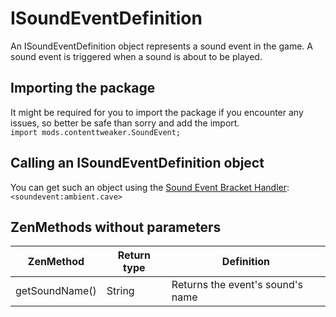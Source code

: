 # ISoundEventDefinition

An ISoundEventDefinition object represents a sound event in the game. A sound event is triggered when a sound is about to be played.

## Importing the package
It might be required for you to import the package if you encounter any issues, so better be safe than sorry and add the import.  
`import mods.contenttweaker.SoundEvent;` 

## Calling an ISoundEventDefinition object
You can get such an object using the [Sound Event Bracket Handler](/Mods/ContentTweaker/Vanilla/Brackets/Bracket_Sound_Event/):  
`<soundevent:ambient.cave>`

## ZenMethods without parameters
|ZenMethod      |Return type                                    |Definition                       |
|---------------|-----------------------------------------------|---------------------------------|
|getSoundName() |String                                         |Returns the event's sound's name |